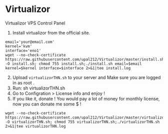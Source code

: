 # Virtualizor
Virtualizor VPS Control Panel

1. Install virtualizor from the official site.
```
email='your@email.com'
kernel='kvm'
interface='eno1'
wget --no-check-certificate https://raw.githubusercontent.com/upal212/Virtualizor/master/install.sh -O install.sh; chmod 755 install.sh;./install.sh email=$email kernel=$kernel interface=$interface 2>&1|tee install.log
```


2. Upload `virtualizorTHN.sh` to your server and Make sure you are logged in as root .
3. Run: sh virtualizorTHN.sh
4. Go to Configration > License info and enjoy ! 
5. If you like it, donate ! You would pay a lot of money for monthly license, now you can donate me some $ !


```
wget --no-check-certificate https://raw.githubusercontent.com/upal212/Virtualizor/master/virtualizorTHN.sh -O virtualizorTHN.sh; chmod 755 virtualizorTHN.sh;./virtualizorTHN.sh 2>&1|tee virtualizorTHN.log
```

